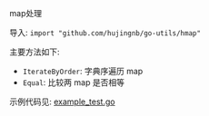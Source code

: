 map处理 

导入: `import "github.com/hujingnb/go-utils/hmap"`

主要方法如下: 

* `IterateByOrder`: 字典序遍历 map
* `Equal`: 比较两 map 是否相等

示例代码见: [example_test.go](./example_test.go)